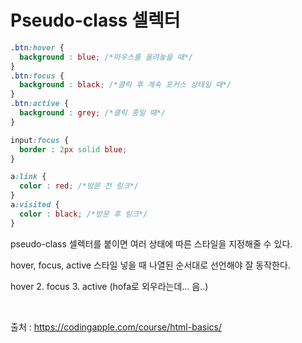 # Pseudo-class 셀렉터

```css
.btn:hover {
  background : blue; /*마우스를 올려놓을 때*/
}
.btn:focus {
  background : black; /*클릭 후 계속 포커스 상태일 때*/
}
.btn:active {
  background : grey; /*클릭 중일 때*/
}

input:focus {
  border : 2px solid blue;
}

a:link { 
  color : red; /*방문 전 링크*/ 
} 
a:visited { 
  color : black; /*방문 후 링크*/ 
}
```

pseudo-class 셀렉터를 붙이면 여러 상태에 따른 스타일을 지정해줄 수 있다.

hover, focus, active 스타일 넣을 때 나열된 순서대로 선언해야 잘 동작한다.

hover 2. focus 3. active (hofa로 외우라는데… 음..)

<br>

출처 : https://codingapple.com/course/html-basics/
